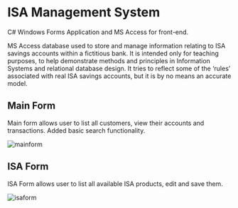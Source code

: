 # ISA Management System

C# Windows Forms Application and MS Access for front-end.

MS Access database used to store and manage information relating to ISA savings accounts within a fictitious bank.  It is intended only for teaching purposes, to help demonstrate methods and principles in Information Systems and relational database design. It tries to reflect some of the ‘rules’ associated with real ISA savings accounts, but it is by no means an accurate model.

## Main Form

Main form allows user to list all customers, view their accounts and transactions.
Added basic search functionality.

![mainform](https://user-images.githubusercontent.com/29840139/53693191-008a5d00-3d95-11e9-82bb-3c4f38f01dfb.PNG)

## ISA Form

ISA Form allows user to list all available ISA products, edit and save them.

![isaform](https://user-images.githubusercontent.com/29840139/53693310-ab4f4b00-3d96-11e9-85c6-0a503b385850.PNG)
